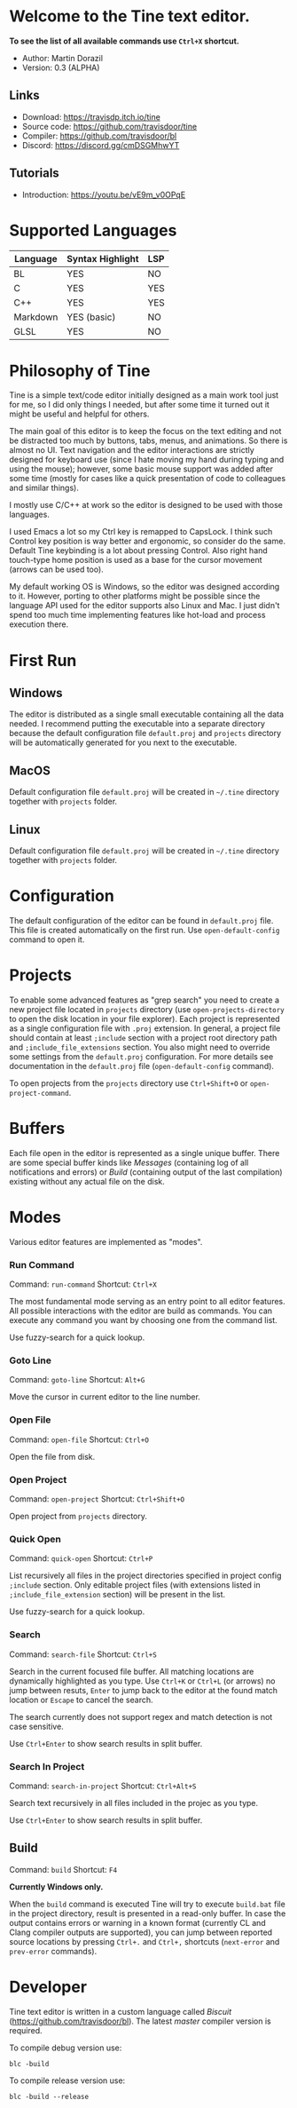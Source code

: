 # Welcome to the Tine text editor.
**To see the list of all available commands use `Ctrl+X` shortcut.**

- Author:  Martin Dorazil
- Version: 0.3 (ALPHA)

## Links

- Download: https://travisdp.itch.io/tine
- Source code: https://github.com/travisdoor/tine
- Compiler: https://github.com/travisdoor/bl
- Discord: https://discord.gg/cmDSGMhwYT

## Tutorials

- Introduction: https://youtu.be/vE9m_v0OPqE

# Supported Languages

  | Language | Syntax Highlight | LSP  |
  | -------- | ---------------- | ---- |
  | BL       | YES              | NO   |
  | C        | YES              | YES  |
  | C++      | YES              | YES  |
  | Markdown | YES (basic)      | NO   |
  | GLSL     | YES              | NO   |

# Philosophy of Tine

Tine is a simple text/code editor initially designed as a main work tool just for me,
so I did only things I needed, but after some time it turned out it might be useful and
helpful for others.

The main goal of this editor is to keep the focus on the text editing and not be distracted
too much by buttons, tabs, menus, and animations. So there is almost no UI. Text navigation
and the editor interactions are strictly designed for keyboard use (since I hate moving my
hand during typing and using the mouse); however, some basic mouse support was added after
some time (mostly for cases like a quick presentation of code to colleagues and similar
things).

I mostly use C/C++ at work so the editor is designed to be used with those languages.

I used Emacs a lot so my Ctrl key is remapped to CapsLock. I think such Control key position
is way better and ergonomic, so consider do the same. Default Tine keybinding is a lot about
pressing Control. Also right hand touch-type home position is used as a base for the cursor
movement (arrows can be used too).

My default working OS is Windows, so the editor was designed according to it. However, porting
to other platforms might be possible since the language API used for the editor supports also
Linux and Mac. I just didn't spend too much time implementing features like hot-load and
process execution there.


# First Run

## Windows
The editor is distributed as a single small executable containing all the data needed. I
recommend putting the executable into a separate directory because the default configuration
file `default.proj` and `projects` directory will be automatically generated for you next
to the executable.

## MacOS
Default configuration file `default.proj` will be created in `~/.tine` directory together with
`projects` folder.

## Linux
Default configuration file `default.proj` will be created in `~/.tine` directory together with
`projects` folder.

# Configuration
The default configuration of the editor can be found in `default.proj` file. This file is created
automatically on the first run. Use `open-default-config` command to open it.

# Projects
To enable some advanced features as "grep search" you need to create a new project file located
in `projects` directory (use `open-projects-directory` to open the disk location in your file
explorer). Each project is represented as a single configuration file with `.proj` extension.
In general, a project file should contain at least `;include` section with a project root
directory path and `;include_file_extensions` section. You also might need to override some
settings from the `default.proj` configuration. For more details see documentation in the
`default.proj` file (`open-default-config` command).

To open projects from the `projects` directory use `Ctrl+Shift+O` or `open-project-command`.

# Buffers
Each file open in the editor is represented as a single unique buffer. There are some special buffer
kinds like *Messages* (containing log of all notifications and errors) or *Build* (containing output of
the last compilation) existing without any actual file on the disk.

# Modes
Various editor features are implemented as "modes".

### Run Command
Command: `run-command`
Shortcut: `Ctrl+X`

The most fundamental mode serving as an entry point to all editor features. All possible interactions
with the editor are build as commands. You can execute any command you want by choosing one from the
command list.

Use fuzzy-search for a quick lookup.

### Goto Line
Command: `goto-line`
Shortcut: `Alt+G`

Move the cursor in current editor to the line number.

### Open File
Command: `open-file`
Shortcut: `Ctrl+O`

Open the file from disk.

### Open Project
Command: `open-project`
Shortcut: `Ctrl+Shift+O`

Open project from `projects` directory.

### Quick Open
Command: `quick-open`
Shortcut: `Ctrl+P`

List recursively all files in the project directories specified in project config `;include` section.
Only editable project files (with extensions listed in `;include_file_extension` section) will
be present in the list.

Use fuzzy-search for a quick lookup.

### Search
Command: `search-file`
Shortcut: `Ctrl+S`

Search in the current focused file buffer. All matching locations are dynamically highlighted
as you type. Use `Ctrl+K` or `Ctrl+L` (or arrows) no jump between resuts, `Enter` to jump back
to the editor at the found match location or `Escape` to cancel the search.

The search currently does not support regex and match detection is not case sensitive.

Use `Ctrl+Enter` to show search results in split buffer.

### Search In Project
Command: `search-in-project`
Shortcut: `Ctrl+Alt+S`

Search text recursively in all files included in the projec as you type.

Use `Ctrl+Enter` to show search results in split buffer.

## Build
Command: `build`
Shortcut: `F4`

**Currently Windows only.**

When the `build` command is executed Tine will try to execute `build.bat` file in the project directory,
result is presented in a read-only buffer. In case the output contains errors or warning in a known format
(currently CL and Clang compiler outputs are supported), you can jump between reported source locations
by pressing `Ctrl+.` and `Ctrl+,` shortcuts (`next-error` and `prev-error` commands).


# Developer

Tine text editor is written in a custom language called *Biscuit* (https://github.com/travisdoor/bl). The
latest *master* compiler version is required.

To compile debug version use:

```
blc -build
```

To compile release version use:

```
blc -build --release
```
